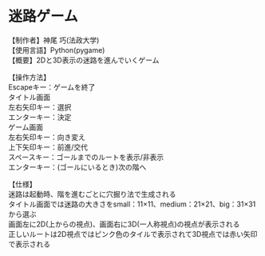 # 迷路ゲーム

【制作者】神尾 巧(法政大学)  
【使用言語】Python(pygame)  
【概要】2Dと3D表示の迷路を進んでいくゲーム  

【操作方法】  
Escapeキー：ゲームを終了  
タイトル画面  
左右矢印キー：選択  
エンターキー：決定  
ゲーム画面  
左右矢印キー：向き変え  
上下矢印キー：前進/交代  
スペースキー：ゴールまでのルートを表示/非表示  
エンターキー：(ゴールにいるとき)次の階へ  

【仕様】  
迷路は起動時、階を進むごとに穴掘り法で生成される  
タイトル画面では迷路の大きさをsmall：11×11、medium：21×21、big：31×31から選ぶ  
画面左に2D(上からの視点)、画面右に3D(一人称視点)の視点が表示される  
正しいルートは2D視点ではピンク色のタイルで表示されて3D視点では赤い矢印で表示される  
